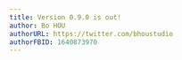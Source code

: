 ```yaml
---
title: Version 0.9.0 is out!
author: Bo HOU
authorURL: https://twitter.com/bhoustudio
authorFBID: 1640873970
---
```



